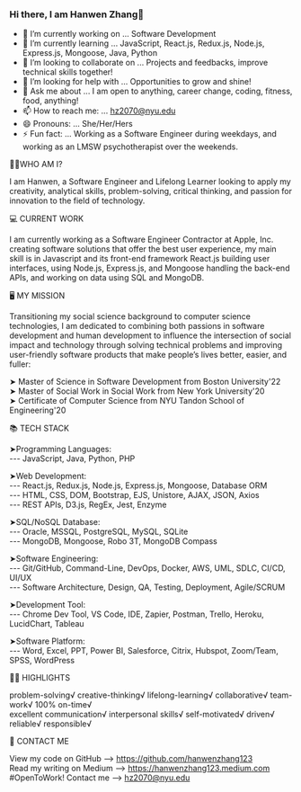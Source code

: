 ### Hi there, I am Hanwen Zhang👋

<!--
**hanwenzhang123/hanwenzhang123** is a ✨ _special_ ✨ repository because its `README.md` (this file) appears on your GitHub profile.
-->
- 🔭 I’m currently working on ... Software Development
- 🌱 I’m currently learning ... JavaScript, React.js, Redux.js, Node.js, Express.js, Mongoose, Java, Python
- 👯 I’m looking to collaborate on ... Projects and feedbacks, improve technical skills together!
- 🤔 I’m looking for help with ... Opportunities to grow and shine!
- 💬 Ask me about ... I am open to anything, career change, coding, fitness, food, anything!
- 📫 How to reach me: ... hz2070@nyu.edu
- 😄 Pronouns: ... She/Her/Hers
- ⚡ Fun fact: ... Working as a Software Engineer during weekdays, and working as an LMSW psychotherapist over the weekends.

👩🏻‍WHO AM I?

I am Hanwen, a Software Engineer and Lifelong Learner looking to apply my creativity, analytical skills, problem-solving, critical thinking, and passion for innovation to the field of technology. 

💻 CURRENT WORK

I am currently working as a Software Engineer Contractor at Apple, Inc. creating software solutions that offer the best user experience, my main skill is in Javascript and its front-end framework React.js building user interfaces, using Node.js, Express.js, and Mongoose handling the back-end APIs, and working on data using SQL and MongoDB.

🖥 MY MISSION

Transitioning my social science background to computer science technologies, I am dedicated to combining both passions in software development and human development to influence the intersection of social impact and technology through solving technical problems and improving user-friendly software products that make people’s lives better, easier, and fuller:

➤ Master of Science in Software Development from Boston University'22 <br>
➤ Master of Social Work in Social Work from New York University'20 <br>
➤ Certificate of Computer Science from NYU Tandon School of Engineering'20

📚 TECH STACK

➤Programming Languages: <br>
--- JavaScript, Java, Python, PHP

➤Web Development: <br>
--- React.js, Redux.js, Node.js, Express.js, Mongoose, Database ORM <br>
--- HTML, CSS, DOM, Bootstrap, EJS, Unistore, AJAX, JSON, Axios <br>
--- REST APIs, D3.js, RegEx, Jest, Enzyme

➤SQL/NoSQL Database: <br>
--- Oracle, MSSQL, PostgreSQL, MySQL, SQLite <br>
--- MongoDB, Mongoose, Robo 3T, MongoDB Compass

➤Software Engineering: <br>
--- Git/GitHub, Command-Line, DevOps, Docker, AWS, UML, SDLC, CI/CD, UI/UX <br>
--- Software Architecture, Design, QA, Testing, Deployment, Agile/SCRUM

➤Development Tool:  <br>
--- Chrome Dev Tool, VS Code, IDE, Zapier, Postman, Trello, Heroku, LucidChart, Tableau

➤Software Platform: <br>
--- Word, Excel, PPT, Power BI, Salesforce, Citrix, Hubspot, Zoom/Team, SPSS, WordPress

👍🏻 HIGHLIGHTS

problem-solving√ creative-thinking√ lifelong-learning√ collaborative√ team-work√ 100% on-time√ <br>
excellent communication√ interpersonal skills√ self-motivated√ driven√ reliable√ responsible√

📧 CONTACT ME

View my code on GitHub --> https://github.com/hanwenzhang123<br>
Read my writing on Medium --> https://hanwenzhang123.medium.com<br>
#OpenToWork! Contact me --> hz2070@nyu.edu
 
